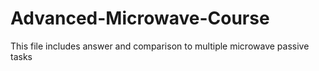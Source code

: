 # Advanced-Microwave-Course
This file includes answer and comparison to multiple microwave passive tasks
